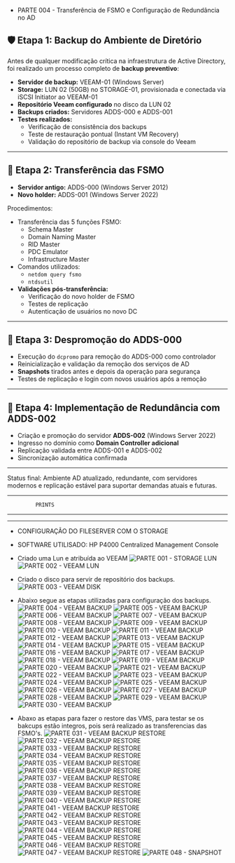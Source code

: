 + PARTE 004 - Transferência de FSMO e Configuração de Redundância no AD

## 🛡️ Etapa 1: Backup do Ambiente de Diretório

Antes de qualquer modificação crítica na infraestrutura de Active Directory, foi realizado um processo completo de **backup preventivo**:

- **Servidor de backup:** VEEAM-01 (Windows Server)
- **Storage:** LUN 02 (50GB) no STORAGE-01, provisionada e conectada via iSCSI Initiator ao VEEAM-01
- **Repositório Veeam configurado** no disco da LUN 02
- **Backups criados:** Servidores ADDS-000 e ADDS-001
- **Testes realizados:**
  - Verificação de consistência dos backups
  - Teste de restauração pontual (Instant VM Recovery)
  - Validação do repositório de backup via console do Veeam

---

## 🔁 Etapa 2: Transferência das FSMO

- **Servidor antigo:** ADDS-000 (Windows Server 2012)
- **Novo holder:** ADDS-001 (Windows Server 2022)

Procedimentos:

- Transferência das 5 funções FSMO:
  - Schema Master
  - Domain Naming Master
  - RID Master
  - PDC Emulator
  - Infrastructure Master
- Comandos utilizados:
  - `netdom query fsmo`
  - `ntdsutil`
- **Validações pós-transferência:**
  - Verificação do novo holder de FSMO
  - Testes de replicação
  - Autenticação de usuários no novo DC

---

## 🧹 Etapa 3: Despromoção do ADDS-000

- Execução do `dcpromo` para remoção do ADDS-000 como controlador
- Reinicialização e validação da remoção dos serviços de AD
- **Snapshots** tirados antes e depois da operação para segurança
- Testes de replicação e login com novos usuários após a remoção

---

## 🔄 Etapa 4: Implementação de Redundância com ADDS-002

- Criação e promoção do servidor **ADDS-002** (Windows Server 2022)
- Ingresso no domínio como **Domain Controller adicional**
- Replicação validada entre ADDS-001 e ADDS-002
- Sincronização automática confirmada
---

Status final: Ambiente AD atualizado, redundante, com servidores modernos e replicação estável para suportar demandas atuais e futuras.



 *****************************
             PRINTS
 ******************************
 
---

- CONFIGURAÇÃO DO FILESERVER COM O STORAGE
- SOFTWARE UTILISADO: HP P4000 Centralized Management Console
- Criado uma Lun e atribuída ao VEEAM
![PARTE 001 - STORAGE LUN](https://github.com/user-attachments/assets/193a43a8-10ff-41db-a736-174c43ddb59b)
![PARTE 002 - VEEAM LUN](https://github.com/user-attachments/assets/fe0f4252-43df-43b3-b613-1aff78ea1df7)

- Criado o disco para servir de repositório dos backups.
![PARTE 003 - VEEAM DISK](https://github.com/user-attachments/assets/71857b5f-466e-4e96-9247-6508732121b4)

- Abaixo segue as etapas utilizadas para configuração dos backups.
![PARTE 004 - VEEAM BACKUP](https://github.com/user-attachments/assets/d5952899-c7e4-4adc-87a9-ed0fc7fa756f)
![PARTE 005 - VEEAM BACKUP](https://github.com/user-attachments/assets/e276319b-cdba-4308-a282-787f5d75bcfc)
![PARTE 006 - VEEAM BACKUP](https://github.com/user-attachments/assets/50ed3ea1-68b9-4d67-80df-b7db7a665907)
![PARTE 007 - VEEAM BACKUP](https://github.com/user-attachments/assets/126991fb-d2fc-489f-805b-c4a6a56f28bb)
![PARTE 008 - VEEAM BACKUP](https://github.com/user-attachments/assets/6da54208-20a7-44e0-85f5-bcdab0bf0e08)
![PARTE 009 - VEEAM BACKUP](https://github.com/user-attachments/assets/41074365-d7a4-4c59-acc5-e421e58a429c)
![PARTE 010 - VEEAM BACKUP](https://github.com/user-attachments/assets/35006499-e4a0-4b99-b041-c52d36cd8b7d)
![PARTE 011 - VEEAM BACKUP](https://github.com/user-attachments/assets/a7655552-2f5a-4fe9-ae97-c8720e9795a5)
![PARTE 012 - VEEAM BACKUP](https://github.com/user-attachments/assets/60167b31-69d4-411c-bc30-a89026c60e6a)
![PARTE 013 - VEEAM BACKUP](https://github.com/user-attachments/assets/6cb18145-2ed4-4200-bc31-bbd034221ea4)
![PARTE 014 - VEEAM BACKUP](https://github.com/user-attachments/assets/5b68230a-fa1a-4588-8c58-5fd7793bc821)
![PARTE 015 - VEEAM BACKUP](https://github.com/user-attachments/assets/aecf899b-f9d1-4ee3-a55c-5e3521674d32)
![PARTE 016 - VEEAM BACKUP](https://github.com/user-attachments/assets/81cc37e9-4853-4000-800a-074a48e3ca8d)
![PARTE 017 - VEEAM BACKUP](https://github.com/user-attachments/assets/c4c540c1-2840-4b3f-92bb-3f1c82a30b2b)
![PARTE 018 - VEEAM BACKUP](https://github.com/user-attachments/assets/7f19a464-d8a4-4fc4-9239-15a47a8d991b)
![PARTE 019 - VEEAM BACKUP](https://github.com/user-attachments/assets/438e181a-74b2-4133-8452-5fe6bb95e760)
![PARTE 020 - VEEAM BACKUP](https://github.com/user-attachments/assets/a6d9463f-9154-4998-abe5-074fa1ffd5ed)
![PARTE 021 - VEEAM BACKUP](https://github.com/user-attachments/assets/6d41f498-f495-4552-8e98-68c6895cfc59)
![PARTE 022 - VEEAM BACKUP](https://github.com/user-attachments/assets/986b83b2-9f3e-4846-8c0f-db0bbe6c9bd5)
![PARTE 023 - VEEAM BACKUP](https://github.com/user-attachments/assets/a03c912a-4948-4cda-8c7e-eef207d76474)
![PARTE 024 - VEEAM BACKUP](https://github.com/user-attachments/assets/20a96d8a-227e-40af-8c6e-de0bc8a436ae)
![PARTE 025 - VEEAM BACKUP](https://github.com/user-attachments/assets/b0e81325-a861-4775-90ae-d09a21c0a499)
![PARTE 026 - VEEAM BACKUP](https://github.com/user-attachments/assets/64d1e9c9-06bb-4101-817e-fab9829f4280)
![PARTE 027 - VEEAM BACKUP](https://github.com/user-attachments/assets/00f2170e-d8fb-434e-ae7c-b90b74e03bc6)
![PARTE 028 - VEEAM BACKUP](https://github.com/user-attachments/assets/ed192ec8-4e0e-4b4c-b075-eb8d00bb5215)
![PARTE 029 - VEEAM BACKUP](https://github.com/user-attachments/assets/d0860a0b-5a52-4109-a1f2-f9d9dc3973c4)
![PARTE 030 - VEEAM BACKUP](https://github.com/user-attachments/assets/5da32147-aa20-4cc2-b7f8-1fa8e7d8b6da)

- Abaxo as etapas para fazer o restore das VMS, para testar se os bakcups estão integros, pois será realizado as transferencias das FSMO's.
![PARTE 031 - VEEAM BACKUP RESTORE](https://github.com/user-attachments/assets/2cd664e1-e263-4738-a82b-6ab9b611f2f5)
![PARTE 032 - VEEAM BACKUP RESTORE](https://github.com/user-attachments/assets/26e6b472-8d43-4b97-a003-77e3c1f1eced)
![PARTE 033 - VEEAM BACKUP RESTORE](https://github.com/user-attachments/assets/c42deac0-1f5f-4945-aa92-d314737ad679)
![PARTE 034 - VEEAM BACKUP RESTORE](https://github.com/user-attachments/assets/78430f40-9e71-4820-ae5b-c747feb65b55)
![PARTE 035 - VEEAM BACKUP RESTORE](https://github.com/user-attachments/assets/23f1974a-9727-462b-b057-5ec3090cda93)
![PARTE 036 - VEEAM BACKUP RESTORE](https://github.com/user-attachments/assets/8d65df58-87c6-4bd2-b511-2b28583e9767)
![PARTE 037 - VEEAM BACKUP RESTORE](https://github.com/user-attachments/assets/47c86b23-698f-4cb3-b5de-24b80af78de1)
![PARTE 038 - VEEAM BACKUP RESTORE](https://github.com/user-attachments/assets/cc564b8f-dfe9-4f39-8928-2e405aa44a9c)
![PARTE 039 - VEEAM BACKUP RESTORE](https://github.com/user-attachments/assets/da6ace78-c549-48b1-a8f4-eff1587f6ff5)
![PARTE 040 - VEEAM BACKUP RESTORE](https://github.com/user-attachments/assets/63536785-8938-4bff-8be2-f1de9c7322f3)
![PARTE 041 - VEEAM BACKUP RESTORE](https://github.com/user-attachments/assets/d2d215bf-8278-4672-9c1d-df552587a184)
![PARTE 042 - VEEAM BACKUP RESTORE](https://github.com/user-attachments/assets/f743c7d1-7e40-411a-89e7-0d09ccf23681)
![PARTE 043 - VEEAM BACKUP RESTORE](https://github.com/user-attachments/assets/306288a5-50a2-49fc-bdd5-7cb76b5ff63a)
![PARTE 044 - VEEAM BACKUP RESTORE](https://github.com/user-attachments/assets/18d4d6a0-e705-4ab8-920f-003507efe521)
![PARTE 045 - VEEAM BACKUP RESTORE](https://github.com/user-attachments/assets/987b7f87-ccc4-4882-a713-54dc5900b55f)
![PARTE 046 - VEEAM BACKUP RESTORE](https://github.com/user-attachments/assets/8e40c3b0-a976-4e24-bd67-c87c5ea53826)
![PARTE 047 - VEEAM BACKUP RESTORE](https://github.com/user-attachments/assets/d04fc207-b0f6-4075-9cc6-06b1b8345d7c)
![PARTE 048 - SNAPSHOT](https://github.com/user-attachments/assets/e39406c2-25da-4ebc-b4d3-d3716cbe8ac7)
